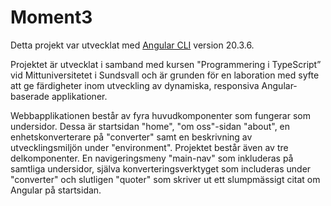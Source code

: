 # Moment3

Detta projekt var utvecklat med [Angular CLI](https://github.com/angular/angular-cli) version 20.3.6.

Projektet är utvecklat i samband med kursen "Programmering i TypeScript” vid ­Mittuniversitetet i Sundsvall och är grunden för en laboration med syfte att ge färdigheter inom utveckling av dynamiska, responsiva Angular-baserade applikationer.

Webbapplikationen består av fyra huvudkomponenter som fungerar som undersidor. Dessa är startsidan "home", "om oss"-sidan "about", en enhetskonverterare på "converter" samt en beskrivning av utvecklingsmiljön under "environment". Projektet består även av tre delkomponenter. En navigeringsmeny "main-nav" som inkluderas på samtliga undersidor, själva konverteringsverktyget som includeras under "converter" och slutligen "quoter" som skriver ut ett slumpmässigt citat om Angular på startsidan.
